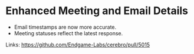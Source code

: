 # Enhanced Meeting and Email Details

*   Email timestamps are now more accurate.
*   Meeting statuses reflect the latest response.

Links:
https://github.com/Endgame-Labs/cerebro/pull/5015
